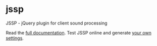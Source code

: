 # jssp
JSSP - jQuery plugin for client sound processing

Read the [full documentation](http://jssp.c-mh.fr/).
Test JSSP online and generate [your own settings](http://jssp.c-mh.fr/builder.php).
